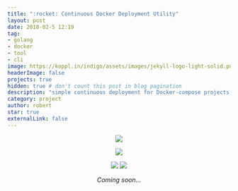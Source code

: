 ```yaml
---
title: ":rocket: Continuous Docker Deployment Utility"
layout: post
date: 2018-02-5 12:19
tag:
- golang
- docker
- tool
- cli
image: https://koppl.in/indigo/assets/images/jekyll-logo-light-solid.png
headerImage: false
projects: true
hidden: true # don't count this post in blog pagination
description: "simple continuous deployment for Docker-compose projects on any platform, from any platform"
category: project
author: robert
star: true
externalLink: false
---
```


<p align="center">
    <img src="https://golang.org/doc/gopher/biplane.jpg" />
</p>

<p align="center">
    <a href="https://github.com/ubclaunchpad/inertia">
        <img src="https://img.shields.io/badge/GitHub-inertia-blue.svg?style=for-the-badge" />
    </a>
</p>

<p align="center">
    <img src="https://img.shields.io/github/languages/top/ubclaunchpad/inertia.svg" />
    <img src="https://img.shields.io/github/release/ubclaunchpad/inertia.svg" />
</p>

<p align="center"><i>Coming soon...</i></p>
